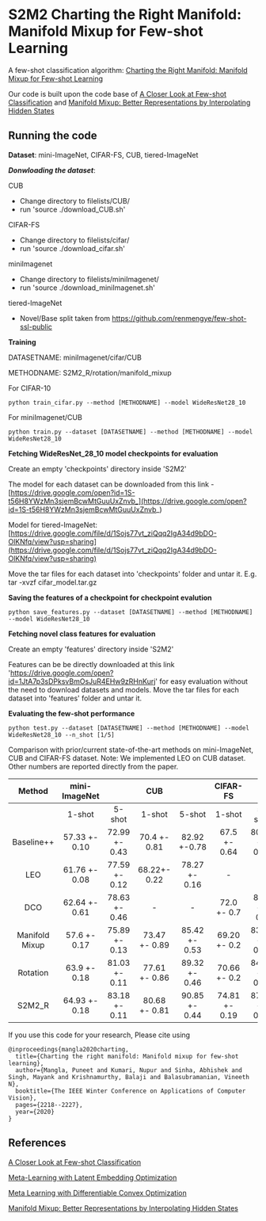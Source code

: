 S2M2
Charting the Right Manifold: Manifold Mixup for Few-shot Learning
=======

A few-shot classification algorithm: [Charting the Right Manifold: Manifold Mixup for Few-shot Learning](https://arxiv.org/pdf/1907.12087.pdf)

Our code is built upon the code base of [A Closer Look at Few-shot Classification](https://openreview.net/pdf?id=HkxLXnAcFQ) and [Manifold Mixup: Better Representations by Interpolating Hidden States](http://proceedings.mlr.press/v97/verma19a.html)

Running the code
------------
**Dataset**: mini-ImageNet, CIFAR-FS, CUB, tiered-ImageNet

***Donwloading the dataset***:

CUB

* Change directory to filelists/CUB/
* run 'source ./download_CUB.sh' 

CIFAR-FS
* Change directory to filelists/cifar/
* run 'source ./download_cifar.sh' 

miniImagenet
* Change directory to filelists/miniImagenet/
* run 'source ./download_miniImagenet.sh' 

tiered-ImageNet
* Novel/Base split taken from https://github.com/renmengye/few-shot-ssl-public

**Training**

DATASETNAME: miniImagenet/cifar/CUB

METHODNAME: S2M2_R/rotation/manifold_mixup


For CIFAR-10

	python train_cifar.py --method [METHODNAME] --model WideResNet28_10
	
For miniImagenet/CUB

	python train.py --dataset [DATASETNAME] --method [METHODNAME] --model WideResNet28_10
		
**Fetching WideResNet_28_10 model checkpoints for evaluation**

Create an empty 'checkpoints' directory inside 'S2M2'

The model for each dataset can be downloaded from this link - [https://drive.google.com/open?id=1S-t56H8YWzMn3sjemBcwMtGuuUxZnvb_](https://drive.google.com/open?id=1S-t56H8YWzMn3sjemBcwMtGuuUxZnvb_)

Model for tiered-ImageNet: [https://drive.google.com/file/d/1Sojs77vt_ziQqq2IgA34d9bDO-OlKNfq/view?usp=sharing](https://drive.google.com/file/d/1Sojs77vt_ziQqq2IgA34d9bDO-OlKNfq/view?usp=sharing)

Move the tar files for each dataset into 'checkpoints' folder and untar it. E.g. tar -xvzf cifar_model.tar.gz 


**Saving the features of a checkpoint for checkpoint evalution**


	python save_features.py --dataset [DATASETNAME] --method [METHODNAME] --model WideResNet28_10


**Fetching novel class features for evaluation**

Create an empty 'features' directory inside 'S2M2'

Features can be be directly downloaded at this link 'https://drive.google.com/open?id=1JtA7p3sDPksvBmOsJuR4EHw9zRHnKurj' for easy evaluation without the need to download datasets and models. 
Move the tar files for each dataset into 'features' folder and untar it. 


**Evaluating the few-shot performance**

	python test.py --dataset [DATASETNAME] --method [METHODNAME] --model WideResNet28_10 --n_shot [1/5]

Comparison with prior/current state-of-the-art methods on mini-ImageNet, CUB and CIFAR-FS dataset.
Note: We implemented LEO on CUB dataset. Other numbers are reported directly from the paper. 


|      Method    | mini-ImageNet |               |      CUB      |               |   CIFAR-FS     |               |
|:--------------:|:-------------:|:-------------:|:-------------:|:-------------:|:--------------:|:-------------:|
|                |     1-shot    |     5-shot    |     1-shot    |     5-shot    |    1-shot      |     5-shot    |
|   Baseline++   | 57.33 +- 0.10 | 72.99 +- 0.43 |  70.4 +- 0.81 |  82.92 +-0.78 | 67.5 +- 0.64   | 80.08 +- 0.32 |
|       LEO      | 61.76 +- 0.08 | 77.59 +- 0.12 |  68.22+- 0.22 | 78.27 +- 0.16 |       -        |       -       |
|       DCO      | 62.64 +- 0.61 | 78.63 +- 0.46 |       -       |       -       | 72.0 +- 0.7    | 84.2 +- 0.5   |
| Manifold Mixup | 57.6 +- 0.17  | 75.89 +- 0.13 | 73.47 +- 0.89 | 85.42 +- 0.53 | 69.20 +- 0.2   | 83.42 +- 0.15 |               
|    Rotation    | 63.9 +- 0.18  | 81.03 +- 0.11 | 77.61 +- 0.86 | 89.32 +- 0.46 | 70.66 +- 0.2   | 84.15 +- 0.14 |
|     S2M2_R     | 64.93 +- 0.18 | 83.18 +- 0.11 | 80.68 +- 0.81 | 90.85 +- 0.44 | 74.81 +- 0.19  | 87.47 +- 0.13 |


If you use this code for your research, Please cite using

```
@inproceedings{mangla2020charting,
  title={Charting the right manifold: Manifold mixup for few-shot learning},
  author={Mangla, Puneet and Kumari, Nupur and Sinha, Abhishek and Singh, Mayank and Krishnamurthy, Balaji and Balasubramanian, Vineeth N},
  booktitle={The IEEE Winter Conference on Applications of Computer Vision},
  pages={2218--2227},
  year={2020}
}

```



References
------------
[A Closer Look at Few-shot Classification](https://openreview.net/pdf?id=HkxLXnAcFQ)

[Meta-Learning with Latent Embedding Optimization](https://arxiv.org/pdf/1807.05960.pdf)

[Meta Learning with Differentiable Convex Optimization](https://arxiv.org/pdf/1904.03758.pdf)

[Manifold Mixup: Better Representations by Interpolating Hidden States](http://proceedings.mlr.press/v97/verma19a.html)
